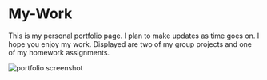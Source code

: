 # My-Work
This is my personal portfolio page. I plan to make updates as time goes on. I hope you enjoy my work.
Displayed are two of my group projects and one of my homework assignments. 


![portfolio screenshot](https://user-images.githubusercontent.com/95895946/166184075-eed2a5e2-17b1-4244-9b3a-74ea56e80a47.jpg)
